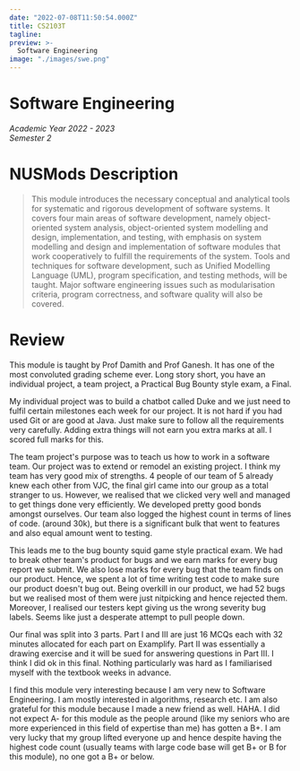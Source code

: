 ```yaml
---
date: "2022-07-08T11:50:54.000Z"
title: CS2103T
tagline:
preview: >-
  Software Engineering
image: "./images/swe.png"
--- 
```


# Software Engineering
*Academic Year 2022 - 2023*  
*Semester 2*

# NUSMods Description
> This module introduces the necessary conceptual and analytical tools for systematic and rigorous development of software systems. It covers four main areas of software development, namely object-oriented system analysis, object-oriented system modelling and design, implementation, and testing, with emphasis on system modelling and design and implementation of software modules that work cooperatively to fulfill the requirements of the system. Tools and techniques for software development, such as Unified Modelling Language (UML), program specification, and testing methods, will be taught. Major software engineering issues such as modularisation criteria, program correctness, and software quality will also be covered.

# Review
This module is taught by Prof Damith and Prof Ganesh. It has one of the most convoluted grading scheme ever. Long story short, you have an individual project, a team project, a Practical Bug Bounty style exam, a Final.

My individual project was to build a chatbot called Duke and we just need to fulfil certain milestones each week for our project. It is not hard if you had used Git or are good at Java. Just make sure to follow all the requirements very carefully. Adding extra things will not earn you extra marks at all. I scored full marks for this.

The team project's purpose was to teach us how to work in a software team. Our project was to extend or remodel an existing project. I think my team has very good mix of strengths. 4 people of our team of 5 already knew each other from VJC, the final girl came into our group as a total stranger to us. However, we realised that we clicked very well and managed to get things done very efficiently. We developed pretty good bonds amongst ourselves. Our team also logged the highest count in terms of lines of code. (around 30k), but there is a significant bulk that went to features and also equal amount went to testing.

This leads me to the bug bounty squid game style practical exam. We had to break other team's product for bugs and we earn marks for every bug report we submit. We also lose marks for every bug that the team finds on our product. Hence, we spent a lot of time writing test code to make sure our product doesn't bug out. Being overkill in our product, we had 52 bugs but we realised most of them were just nitpicking and hence rejected them. Moreover, I realised our testers kept giving us the wrong severity bug labels. Seems like just a desperate attempt to pull people down.

Our final was split into 3 parts. Part I and III are just 16 MCQs each with 32 minutes allocated for each part on Examplify. Part II was essentially a drawing exercise and it will be sued for answering questions in Part III. I think I did ok in this final. Nothing particularly was hard as I familiarised myself with the textbook weeks in advance.

I find this module very interesting because I am very new to Software Engineering. I am mostly interested in algorithms, research etc. I am also grateful for this module because I made a new friend as well. HAHA. I did not expect A- for this module as the people around (like my seniors who are more experienced in this field of expertise than me) has gotten a B+. I am very lucky that my group lifted everyone up and hence despite having the highest code count (usually teams with large code base will get B+ or B for this module), no one got a B+ or below.
